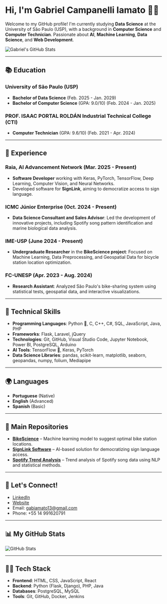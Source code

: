 # Hi, I'm Gabriel Campanelli Iamato 👨‍💻

Welcome to my GitHub profile! I'm currently studying **Data Science** at the University of São Paulo (USP), with a background in **Computer Science** and **Computer Technician**. Passionate about **AI**, **Machine Learning**, **Data Science**, and **Web Development**.

![Gabriel's GitHub Stats](https://github-readme-stats.vercel.app/api?username=GabrielIamato&show_icons=true&hide_title=true&count_private=true&hide=prs&theme=radical)

---

## 📚 Education

### University of São Paulo (USP)
- **Bachelor of Data Science** (Feb. 2025 - Jan. 2029)
- **Bachelor of Computer Science** (GPA: 9.0/10) (Feb. 2024 - Jan. 2025)

### PROF. ISAAC PORTAL ROLDÁN Industrial Technical College (CTI)
- **Computer Technician** (GPA: 9.6/10) (Feb. 2021 - Apr. 2024)

---

## 💼 Experience

### Raia, AI Advancement Network (Mar. 2025 - Present)
- **Software Developer** working with Keras, PyTorch, TensorFlow, Deep Learning, Computer Vision, and Neural Networks.
- Developed software for **SignLink**, aiming to democratize access to sign language.

### ICMC Júnior Enterprise (Oct. 2024 - Present)
- **Data Science Consultant and Sales Advisor**: Led the development of innovative projects, including Spotify song pattern identification and marine biological data analysis.

### IME-USP (June 2024 - Present)
- **Undergraduate Researcher** in the **BikeScience project**: Focused on Machine Learning, Data Preprocessing, and Geospatial Data for bicycle station location optimization.

### FC-UNESP (Apr. 2023 - Aug. 2024)
- **Research Assistant**: Analyzed São Paulo's bike-sharing system using statistical tests, geospatial data, and interactive visualizations.

---

## 🔧 Technical Skills

- **Programming Languages**: Python 🐍, C, C++, C#, SQL, JavaScript, Java, PHP
- **Frameworks**: Flask, Laravel, jQuery
- **Technologies**: Git, GitHub, Visual Studio Code, Jupyter Notebook, Power BI, PostgreSQL, Arduino
- **AI Tools**: TensorFlow 🤖, Keras, PyTorch
- **Data Science Libraries**: pandas, scikit-learn, matplotlib, seaborn, geopandas, numpy, folium, Mediapipe

---

## 🌍 Languages
- **Portuguese** (Native)
- **English** (Advanced)
- **Spanish** (Basic)

---

## 📌 Main Repositories

- [**BikeScience**](https://github.com/GabrielIamato/BikeScience) – Machine learning model to suggest optimal bike station locations.
- [**SignLink Software**](https://github.com/GabrielIamato/SignLink) – AI-based solution for democratizing sign language access.
- [**Spotify Trend Analysis**](https://github.com/GabrielIamato/Spotify-Trend-Analysis) – Trend analysis of Spotify song data using NLP and statistical methods.

---

## 💬 Let's Connect!
- [LinkedIn](https://linkedin.com/in/gabriel-campanelli-iamato)
- [Website](https://interscity.org/)
- Email: gabiamato13@gmail.com
- Phone: +55 14 991620791

---

## 📊 My GitHub Stats

![GitHub Stats](https://github-readme-stats.vercel.app/api/top-langs/?username=GabrielIamato&langs_count=10&theme=radical)

---

## 🧑‍💻 Tech Stack

- **Frontend**: HTML, CSS, JavaScript, React
- **Backend**: Python (Flask, Django), PHP, Java
- **Databases**: PostgreSQL, MySQL
- **Tools**: Git, GitHub, Docker, Jenkins
